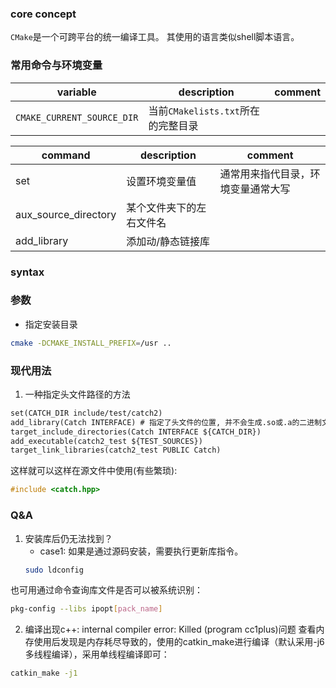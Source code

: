 ### core concept
`CMake`是一个可跨平台的统一编译工具。
其使用的语言类似shell脚本语言。

### 常用命令与环境变量

| variable | description | comment|
|------|----------|---------|
|`CMAKE_CURRENT_SOURCE_DIR`| 当前`CMakelists.txt`所在的完整目录|

| command | description | comment|
|------|----------|---------|
|set| 设置环境变量值| 通常用来指代目录，环境变量通常大写|
|aux_source_directory| 某个文件夹下的左右文件名| |
|add_library| 添加动/静态链接库| |

### syntax

### 参数
- 指定安装目录
```bash
cmake -DCMAKE_INSTALL_PREFIX=/usr ..
```

### 现代用法
1. 一种指定头文件路径的方法
```CMakelists.txt
set(CATCH_DIR include/test/catch2)
add_library(Catch INTERFACE) # 指定了头文件的位置, 并不会生成.so或.a的二进制文件
target_include_directories(Catch INTERFACE ${CATCH_DIR})
add_executable(catch2_test ${TEST_SOURCES})
target_link_libraries(catch2_test PUBLIC Catch)
```
这样就可以这样在源文件中使用(有些繁琐):
```cpp
#include <catch.hpp>
```

### Q&A
1. 安装库后仍无法找到？
	- case1: 如果是通过源码安装，需要执行更新库指令。
	```bash
	sudo ldconfig
	```

 也可用通过命令查询库文件是否可以被系统识别：
```bash
pkg-config --libs ipopt[pack_name]
```
2. 编译出现c++: internal compiler error: Killed (program cc1plus)问题
查看内存使用后发现是内存耗尽导致的，使用的catkin_make进行编译（默认采用-j6 多线程编译），采用单线程编译即可：
```bash
catkin_make -j1
```

